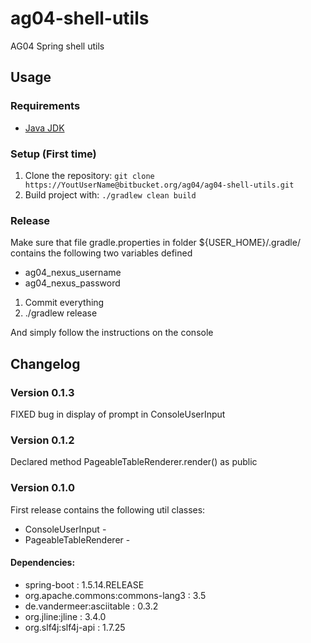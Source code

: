 # ag04-shell-utils

AG04 Spring shell utils

## Usage
### Requirements
* [Java JDK](http://www.oracle.com/technetwork/java/javase/downloads/index.html)

### Setup (First time)
1. Clone the repository: `git clone https://YoutUserName@bitbucket.org/ag04/ag04-shell-utils.git`
4. Build project with: ` ./gradlew clean build `

### Release
Make sure that file gradle.properties in folder ${USER_HOME}/.gradle/ contains the following two variables defined

* ag04_nexus_username
* ag04_nexus_password

1) Commit everything
2) ./gradlew release

And simply follow the instructions on the console

## Changelog

### Version 0.1.3
FIXED bug in display of prompt in ConsoleUserInput

### Version 0.1.2
Declared method PageableTableRenderer.render() as public

### Version 0.1.0
First release contains the following util classes:
* ConsoleUserInput - 
* PageableTableRenderer -


#### Dependencies:

* spring-boot : 1.5.14.RELEASE
* org.apache.commons:commons-lang3 : 3.5
* de.vandermeer:asciitable : 0.3.2
* org.jline:jline : 3.4.0
* org.slf4j:slf4j-api : 1.7.25

